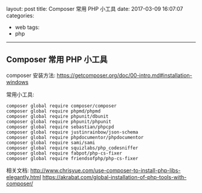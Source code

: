 layout: post
title: Composer 常用 PHP 小工具
date: 2017-03-09 16:07:07
categories:
- web
tags:
- php
---

## Composer 常用 PHP 小工具

composer 安装方法:
https://getcomposer.org/doc/00-intro.md#installation-windows

常用小工具:

    composer global require composer/composer
    composer global require phpmd/phpmd
    composer global require phpunit/dbunit
    composer global require phpunit/phpunit
    composer global require sebastian/phpcpd
    composer global require justinrainbow/json-schema
    composer global require phpdocumentor/phpdocumentor
    composer global require sami/sami
    composer global require squizlabs/php_codesniffer
    composer global require fabpot/php-cs-fixer
    composer global require friendsofphp/php-cs-fixer

相关文档:
http://www.chrisyue.com/use-composer-to-install-php-libs-elegantly.html
https://akrabat.com/global-installation-of-php-tools-with-composer/
